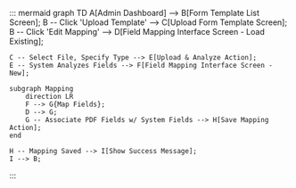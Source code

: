 ::: mermaid
graph TD
    A[Admin Dashboard] --> B[Form Template List Screen];
    B -- Click 'Upload Template' --> C[Upload Form Template Screen];
    B -- Click 'Edit Mapping' --> D[Field Mapping Interface Screen - Load Existing];

    C -- Select File, Specify Type --> E[Upload & Analyze Action];
    E -- System Analyzes Fields --> F[Field Mapping Interface Screen - New];

    subgraph Mapping
        direction LR
        F --> G{Map Fields};
        D --> G;
        G -- Associate PDF Fields w/ System Fields --> H[Save Mapping Action];
    end

    H -- Mapping Saved --> I[Show Success Message];
    I --> B;
:::